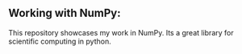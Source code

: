 ## Working with NumPy:

This repository showcases my work in NumPy. Its a great library for scientific computing in python.
